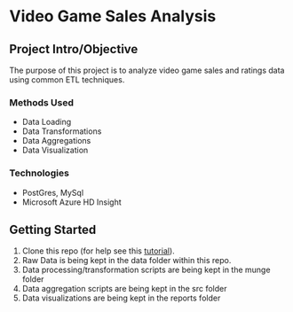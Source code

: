 # Video Game Sales Analysis

## Project Intro/Objective
The purpose of this project is to analyze video game sales and ratings data using common ETL techniques. 

### Methods Used
* Data Loading
* Data Transformations
* Data Aggregations
* Data Visualization

### Technologies
* PostGres, MySql
* Microsoft Azure HD Insight 

## Getting Started

1. Clone this repo (for help see this [tutorial](https://help.github.com/articles/cloning-a-repository/)).
2. Raw Data is being kept in the data folder within this repo.
3. Data processing/transformation scripts are being kept in the munge folder
4. Data aggregation scripts are being kept in the src folder
5. Data visualizations are being kept in the reports folder
